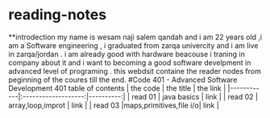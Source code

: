 # reading-notes
**introdection
my  name is wesam naji salem qandah and i am 22 years old ,i am a Software engineering , i graduated from zarqa  univercity and i am live in zarqa/jordan .
i am already good with hardware beacouse i traning in company about it and i want to becoming a good software develpment in advanced level of programing .
this webdsit containe  the reader nodes from peginning of the coures till the end.
#Code 401 - Advanced Software Development
401 table of contents
| the code   |      the title      |  the link |
|------------|:-------------------:|----------:|
| read 01    |    java basics      | link    |
| read 02    |  array,loop,improt  |   link     |
| read 03    |maps,primitives,file i/o|    link     |
